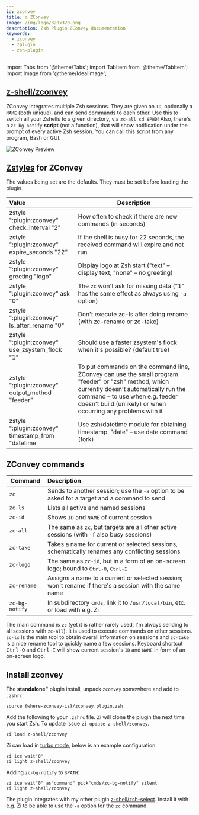 ```yaml
---
id: zconvey
title: ⚙️ ZConvey
image: /img/logo/320x320.png
description: Zsh Plugin ZConvey documentation
keywords:
  - zconvey
  - zplugin
  - zsh-plugin
---
```


<!-- @format -->

import Tabs from '@theme/Tabs';
import TabItem from '@theme/TabItem';
import Image from '@theme/IdealImage';

## <i class="fa-brands fa-github"></i> [z-shell/zconvey][]

ZConvey integrates multiple Zsh sessions. They are given an `ID`, optionally a `NAME` (both unique), and can send commands to each other. Use this to switch all your Zshells to a given directory, via `zc-all cd $PWD`! Also, there's a `zc-bg-notify` **script** (not a function), that will show notification under the prompt of every active Zsh session. You can call this script from any program, Bash or GUI.

<div className="ScreenView">
  <Image img="https://cdn.zshell.dev/img/asciicast/gif/zsh/zconvey.gif" className="ImageView" alt="ZConvey Preview" />
</div>

## [Zstyles](/search?q=zstyle) for ZConvey

The values being set are the defaults. They must be set before loading the plugin.

<div className="apitable">

| Value                                             | Description                                                                                                                                                                                                                                      |
| :------------------------------------------------ | ------------------------------------------------------------------------------------------------------------------------------------------------------------------------------------------------------------------------------------------------ |
| zstyle ":plugin:zconvey" check_interval "2"       | How often to check if there are new commands (in seconds)                                                                                                                                                                                        |
| zstyle ":plugin:zconvey" expire_seconds "22"      | If the shell is busy for 22 seconds, the received command will expire and not run                                                                                                                                                                |
| zstyle ":plugin:zconvey" greeting "logo"          | Display logo at Zsh start ("text" – display text, "none" – no greeting)                                                                                                                                                                          |
| zstyle ":plugin:zconvey" ask "0"                  | The `zc` won't ask for missing data ("1" has the same effect as always using `-a` option)                                                                                                                                                        |
| zstyle ":plugin:zconvey" ls_after_rename "0"      | Don't execute zc-ls after doing rename (with zc-rename or zc-take)                                                                                                                                                                               |
| zstyle ":plugin:zconvey" use_zsystem_flock "1"    | Should use a faster zsystem's flock when it's possible? (default true)                                                                                                                                                                           |
| zstyle ":plugin:zconvey" output_method "feeder"   | To put commands on the command line, ZConvey can use the small program "feeder" or "zsh" method, which currently doesn't automatically run the command – to use when e.g. feeder doesn't build (unlikely) or when occurring any problems with it |
| zstyle ":plugin:zconvey" timestamp_from "datetime | Use zsh/datetime module for obtaining timestamp. "date" – use date command (fork)                                                                                                                                                                |

</div>

## ZConvey commands

<div className="apitable">

| Command        | Description                                                                                            |
| -------------- | :----------------------------------------------------------------------------------------------------- |
| `zc`           | Sends to another session; use the `-a` option to be asked for a target and a command to send           |
| `zc-ls`        | Lists all active and named sessions                                                                    |
| `zc-id`        | Shows `ID` and `NAME` of current session                                                               |
| `zc-all`       | The same as `zc`, but targets are all other active sessions (with `-f` also busy sessions)             |
| `zc-take`      | Takes a name for current or selected sessions, schematically renames any conflicting sessions          |
| `zc-logo`      | The same as `zc-id`, but in a form of an on-screen logo; bound to <kbd>Ctrl-O</kbd>, <kbd>Ctrl-I</kbd> |
| `zc-rename`    | Assigns a name to a current or selected session; won't rename if there's a session with the same name  |
| `zc-bg-notify` | In subdirectory `cmds`, link it to `/usr/local/bin`, etc. or load with e.g. Zi                         |

</div>

The main command is `zc` (yet it is rather rarely used, I'm always sending to all sessions with `zc-all`). It is used to execute commands on other sessions. `zc-ls` is the main tool to obtain overall information on sessions and `zc-take` is a nice rename tool to quickly name a few sessions. Keyboard shortcut <kbd>Ctrl-O</kbd> and <kbd>Ctrl-I</kbd> will show current session's `ID` and `NAME` in form of an on-screen logo.

## Install zconvey

<Tabs>
  <TabItem value="standalone" label="Standalone" default>

The **standalone"** plugin install, unpack `zconvey` somewhere and add to `.zshrc`:

```shell
source {where-zconvey-is}/zconvey.plugin.zsh
```

  </TabItem>
  <TabItem value="zi" label="Zi">

Add the following to your `.zshrc` file. Zi will clone the plugin the next time you start Zsh. To update issue `zi update z-shell/zconvey`.

```shell
zi load z-shell/zconvey
```

Zi can load in [turbo mode](/search?q=turbo+and+lucid), below is an example configuration.

```shell showLineNumbers
zi ice wait"0"
zi light z-shell/zconvey
```

Adding `zc-bg-notify` to `$PATH`:

```shell showLineNumbers
zi ice wait"0" as"command" pick"cmds/zc-bg-notify" silent
zi light z-shell/zconvey
```

  </TabItem>
</Tabs>

The plugin integrates with my other plugin [z-shell/zsh-select][]. Install it with e.g. Zi to be able to use the `-a` option for the `zc` command.

<!-- end-of-file -->
<!-- links -->

[z-shell/zconvey]: https://github.com/z-shell/zconvey
[z-shell/zsh-select]: https://github.com/z-shell/zsh-select
